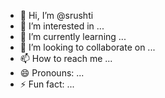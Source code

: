 - 👋 Hi, I’m @srushti
- 👀 I’m interested in ...
- 🌱 I’m currently learning ...
- 💞️ I’m looking to collaborate on ...
- 📫 How to reach me ...
- 😄 Pronouns: ...
- ⚡ Fun fact: ...

<!---
shivasagarab/shivasagarab is a ✨ special ✨ repository because its `README.md` (this file) appears on your GitHub profile.
You can click the Preview link to take a look at your changes.
--->
